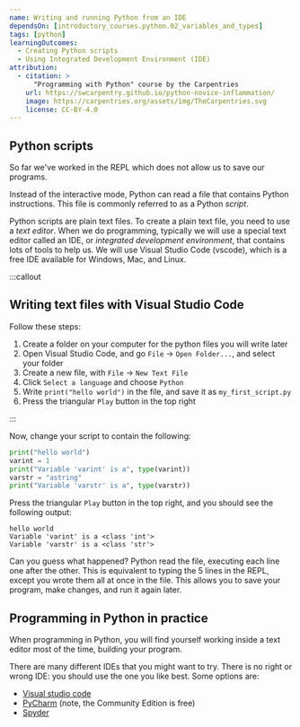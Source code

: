 ```yaml
---
name: Writing and running Python from an IDE
dependsOn: [introductory_courses.python.02_variables_and_types]
tags: [python]
learningOutcomes:
  - Creating Python scripts
  - Using Integrated Development Environment (IDE)
attribution:
  - citation: >
      "Programming with Python" course by the Carpentries
    url: https://swcarpentry.github.io/python-novice-inflammation/
    image: https://carpentries.org/assets/img/TheCarpentries.svg
    license: CC-BY-4.0
---
```


## Python scripts

So far we've worked in the REPL which does not allow us to save our programs.

Instead of the interactive mode, Python can read a file that contains Python instructions.
This file is commonly referred to as a Python _script_.

Python scripts are plain text files.
To create a plain text file, you need to use a _text editor_.
When we do programming, typically we will use a special text editor called an IDE, or _integrated development environment_, that contains lots of tools to help us.
We will use Visual Studio Code (vscode), which is a free IDE available for Windows, Mac, and Linux.

:::callout

## Writing text files with Visual Studio Code

Follow these steps:

1. Create a folder on your computer for the python files you will write later
2. Open Visual Studio Code, and go `File` -> `Open Folder...`, and select your folder
3. Create a new file, with `File` -> `New Text File`
4. Click `Select a language` and choose `Python`
5. Write `print("hello world")` in the file, and save it as `my_first_script.py`
6. Press the triangular `Play` button in the top right

:::

Now, change your script to contain the following:

```python
print("hello world")
varint = 1
print("Variable 'varint' is a", type(varint))
varstr = "astring"
print("Variable 'varstr' is a", type(varstr))
```

Press the triangular `Play` button in the top right, and you should see the following output:

```text
hello world
Variable 'varint' is a <class 'int'>
Variable 'varstr' is a <class 'str'>
```

Can you guess what happened?
Python read the file, executing each line one after the other.
This is equivalent to typing the 5 lines in the REPL, except you wrote them all at once in the file.
This allows you to save your program, make changes, and run it again later.

## Programming in Python in practice

When programming in Python, you will find yourself working inside a text editor most of the time, building your program.

There are many different IDEs that you might want to try.
There is no right or wrong IDE: you should use the one you like best.
Some options are:

- [Visual studio code](https://code.visualstudio.com/)
- [PyCharm](https://www.jetbrains.com/pycharm/) (note, the Community Edition is free)
- [Spyder](https://www.spyder-ide.org/)
